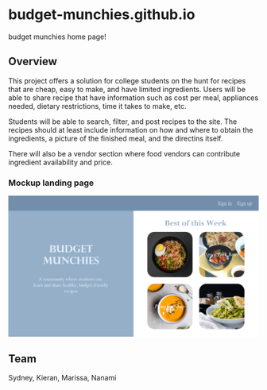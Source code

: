 # budget-munchies.github.io
budget munchies home page!

## Overview
This project offers a solution for college students on the hunt for recipes that are cheap, easy to make, and have limited ingredients. 
Users will be able to share recipe that have information such as cost per meal, appliances needed, dietary restrictions, time it takes to make, etc. 

Students will be able to search, filter, and post recipes to the site. The recipes should at least include information on how and where to obtain the ingredients, a picture of the finished meal, and the directins itself. 

There will also be a vendor section where food vendors can contribute ingredient availability and price. 

### Mockup landing page

<img src="/land.png">

## Team
Sydney, Kieran, Marissa, Nanami



